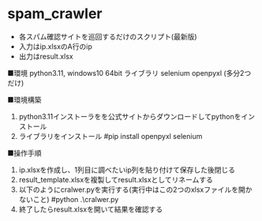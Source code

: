 # spam_crawler

- 各スパム確認サイトを巡回するだけのスクリプト(最新版)
- 入力はip.xlsxのA行のip  
- 出力はresult.xlsx  


■環境
python3.11, windows10 64bit
ライブラリ
selenium openpyxl 
(多分2つだけ)

■環境構築
1. python3.11インストーラをを公式サイトからダウンロードしてpythonをインストール
2. ライブラリをインストール
#pip install openpyxl selenium

■操作手順
1. ip.xlsxを作成し、1列目に調べたいip列を貼り付けて保存した後閉じる
2. result_template.xlsxを複製してresult.xlsxとしてリネームする
3. 以下のようにcralwer.pyを実行する(実行中はこの2つのxlsxファイルを開かないこと)
#python .\cralwer.py
4. 終了したらresult.xlsxを開いて結果を確認する